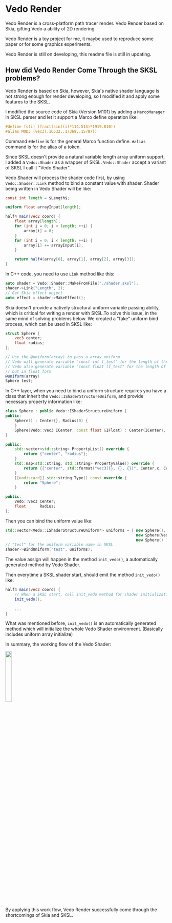 # Vedo Render

Vedo Render is a cross-platform path tracer render. Vedo Render based on Skia, gifting Vedo a ability of 2D rendering.

Vedo Render is a toy project for me, it maybe used to reproduce some paper or for some graphics experiments.

Vedo Render is still on developing, this readme file is still in updating.

## How did Vedo Render Come Through the SKSL problems?

Vedo Render is based on Skia, however, Skia's native shader language is not strong enough for render developing, so I modified it and apply some features to the SKSL.

I modified the source code of Skia (Version M101) by adding a `MarcoManager` in SKSL parser and let it support a Marco define operation like:

```GLSL
#define fs(i) (fract(sin((i)*114.514)*1919.810))
#alias MOD3 (vec3(.16532,.17369,.15787))
```

Command `#define` is for the general Marco function define. `#alias` command is for the alias of a token. 

Since SKSL doesn't provide a natural variable length array uniform support, I added a `Vedo::Shader` as a wrapper of SKSL. `Vedo::Shader` accept a variant of SKSL I call it "Vedo Shader".

Vedo Shader will process the shader code first, by using `Vedo::Shader::Link` method to bind a constant value with shader. Shader being written in Vedo Shader will be like: 

```GLSL
const int length = $Length$;

uniform float arrayInput[length];

half4 main(vec2 coord) {
    float array[length];
    for (int i = 0; i < length; ++i) {
        array[i] = 0;
    }
    for (int i = 0; i < length; ++i) {
        array[i] += arrayInput[i];
    }

    return half4(array[0], array[1], array[2], array[3]);
}
```

In C++ code, you need to use `Link` method like this:

```C++
auto shader = Vedo::Shader::MakeFromFile("./shader.sksl");
shader->Link("Length", 2);
// Get Skia effect object
auto effect = shader->MakeEffect();
```

Skia doesn't provide a natively structural uniform variable passing ability, which is critical for writing a render with SKSL.To solve this issue, in the same mind of solving problems below.
We created a "fake" uniform bind process, which can be used in SKSL like:

```GLSL
struct Sphere {
    vec3 center;
    float radius;
};

// Use the @uniform(array) to pass a array uniform
// Vedo will generate variable "const int l_test" for the length of the array
// Vedo also generate variable "const float lf_test" for the length of the array
// but in float form
@uniform(array)
Sphere test;
```

In C++ layer, when you need to bind a uniform structure requires you have a class that inherit the `Vedo::IShaderStructureUniform`, and provide necessary property information like:

```C++
class Sphere : public Vedo::IShaderStructureUniform {
public:
	Sphere() : Center{}, Radius(0) {
	}
	Sphere(Vedo::Vec3 ICenter, const float &IFloat) : Center(ICenter), Radius(IFloat) {
}

public:
	std::vector<std::string> PropertyList() override {
		return {"center", "radius"};
	}
	std::map<std::string, std::string> PropertyValue() override {
		return {{"center", std::format("vec3({}, {}, {})", Center.x, Center.y, Center.z)}, {"radius", std::to_string(Radius)}};
	}
	[[nodiscard]] std::string Type() const override {
		return "Sphere";
	}

public:
	Vedo::Vec3 Center;
	float	   Radius;
};
```

Then you can bind the uniform value like:

```C++
std::vector<Vedo::IShaderStructureUniform*> uniforms = { new Sphere(),
                                                         new Sphere(Vedo::Vec3(1.f, 12.f, 23.f), 3.f),
                                                         new Sphere() };
// "test" for the uniform variable name in SKSL
shader->BindUniform("test", uniforms);
```

The value assign will happen in the method `init_vedo()`, a automatically generated method by Vedo Shader.

Then everytime a SKSL shader start, should emit the method `init_vedo()` like:

```GLSL
half4 main(vec2 coord) {
    // When a SKSL start, call init_vedo method for shader initialization
    init_vedo();
    
    ...
}
```

What was mentioned before, `init_vedo()` is an automatically generated method which will initialize the whole Vedo Shader environment. (Basically includes uniform array initialize)

In summary, the working flow of the Vedo Shader:

<image src="./readme/SKSL-flow.svg" height="20%"></image>

By applying this work flow, Vedo Render successfully come through the shortcomings of Skia and SKSL.